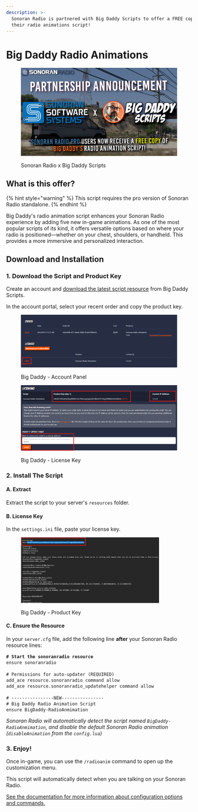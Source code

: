 ```yaml
---
description: >-
  Sonoran Radio is partnered with Big Daddy Scripts to offer a FREE copy of
  their radio animations script!
---
```


# Big Daddy Radio Animations

<figure><img src="../../.gitbook/assets/SONORAN X BIGPAPA2.png" alt=""><figcaption><p>Sonoran Radio x Big Daddy Scripts</p></figcaption></figure>

## What is this offer?

{% hint style="warning" %}
This script requires the pro version of Sonoran Radio standalone.
{% endhint %}

Big Daddy's radio animation script enhances your Sonoran Radio experience by adding five new in-game animations. As one of the most popular scripts of its kind, it offers versatile options based on where your radio is positioned—whether on your chest, shoulders, or handheld. This provides a more immersive and personalized interaction.

## Download and Installation

### 1. Download the Script and Product Key

Create an account and [download the latest script resource](https://sonoran.link/bigdaddy) from Big Daddy Scripts.

In the account portal, select your recent order and copy the product key.

<div>

<figure><img src="../../.gitbook/assets/image (1).png" alt=""><figcaption><p>Big Daddy - Account Panel</p></figcaption></figure>

 

<figure><img src="../../.gitbook/assets/image.png" alt=""><figcaption><p>Big Daddy - License Key</p></figcaption></figure>

</div>

### 2. Install The Script

#### A. Extract

Extract the script to your server's `resources` folder.

#### B. License Key

In the `settings.ini` file, paste your license key.

<figure><img src="../../.gitbook/assets/image (2).png" alt="" width="375"><figcaption><p>Big Daddy - Product Key</p></figcaption></figure>

#### C. Ensure the Resource

In your `server.cfg` file, add the following line **after** your Sonoran Radio resource lines:

<pre><code><strong># Start the sonoranradio resource
</strong>ensure sonoranradio

# Permissions for auto-updater (REQUIRED)
add_ace resource.sonoranradio command allow
add_ace resource.sonoranradio_updatehelper command allow

# ----------------NEW----------------
# Big Daddy Radio Animation Script
ensure BigDaddy-RadioAnmimation
</code></pre>

_Sonoran Radio will automatically detect the script named `BigDaddy-RadioAnmimation`, and disable the default Sonoran Radio animation (`disableAnimation` from the `config.lua`)_

### 3. Enjoy!

Once in-game, you can use the `/radioanim` command to open up the customization menu.

This script will automatically detect when you are talking on your Sonoran Radio.

[See the documentation for more information about configuration options and commands.](https://wiki.bigdaddyscripts.com/en/documentation/Radio-Animation)
